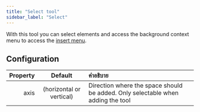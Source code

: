 ```yaml
---
title: "Select tool"
sidebar_label: "Select"
---
```



With this tool you can select elements and access the background context menu to access the [insert menu](../add).

## Configuration

| Property |         Default          | คำอธิบาย                                                                        |
| --------:|:------------------------:|:------------------------------------------------------------------------------- |
|     axis | (horizontal or vertical) | Direction where the space should be added. Only selectable when adding the tool |
